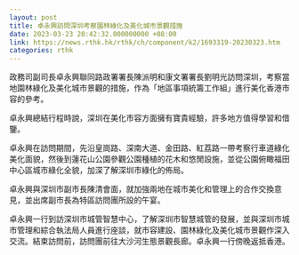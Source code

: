 ```yaml
---
layout: post
title: 卓永興訪問深圳考察園林綠化及美化城市景觀措施
date: 2023-03-23 20:42:32.000000000 +08:00
link: https://news.rthk.hk/rthk/ch/component/k2/1693319-20230323.htm
categories: rthk
---
```


政務司副司長卓永興聯同路政署署長陳派明和康文署署長劉明光訪問深圳，考察當地園林綠化及美化城市景觀的措施，作為「地區事項統籌工作組」進行美化香港市容的參考。 

卓永興總結行程時說，深圳在美化市容方面擁有寶貴經驗，許多地方值得學習和借鑒。
 
卓永興在訪問期間，先沿皇崗路、深南大道、金田路、紅荔路一帶考察行車道綠化美化面貌，然後到蓮花山公園參觀公園種植的花木和悠閒設施，並從公園俯瞰福田中心區城市綠化全貌，加深了解深圳市綠化的佈局。
 
卓永興與深圳市副市長陳清會面，就加強兩地在城市美化和管理上的合作交換意見，並出席副市長為特區訪問團所設的午宴。
 
卓永興一行到訪深圳市城管智慧中心，了解深圳市智慧城管的發展，並與深圳市城市管理和綜合執法局人員進行座談，就市容建設、園林綠化及美化城市景觀作深入交流。結束訪問前，訪問團前往大沙河生態景觀長廊。卓永興一行傍晚返抵香港。
